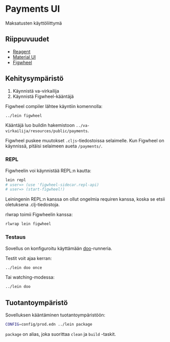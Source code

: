 # Payments UI

Maksatusten käyttöliittymä

## Riippuvuudet

* [Reagent](https://reagent-project.github.io/)
* [Material UI](http://www.material-ui.com/)
* [Figwheel](https://github.com/bhauman/lein-figwheel)

## Kehitysympäristö

1. Käynnistä va-virkailija
2. Käynnistä Figwheel-kääntäjä

Figwheel compiler lähtee käyntiin komennolla:

``` bash
../lein figwheel
```

Kääntäjä luo buildin hakemistoon
`../va-virkailija/resources/public/payments`.

Figwheel puskee muutokset `.cljs`-tiedostoissa selaimelle. Kun Figwheel
on käynnissä, pitäisi selaimeen aueta `/payments/`.

### REPL

Figwheelin voi käynnistää REPL:n kautta:

``` bash
lein repl
# user=> (use 'figwheel-sidecar.repl-api)
# user=> (start-figwheel!)
```

Leiningenin REPL:n kanssa on ollut ongelmia requiren kanssa, koska se
etsii oletuksena .clj-tiedostoja.

rlwrap toimii Figwheelin kanssa:

``` bash
rlwrap lein figwheel
```

### Testaus

Sovellus on konfiguroitu käyttämään
[doo](https://github.com/bensu/do://github.com/bensu/doo.)-runneria.

Testit voit ajaa kerran:

``` bash
../lein doo once
```

Tai watching-modessa:

``` bash
../lein doo
```

## Tuotantoympäristö

Sovelluksen kääntäminen tuotantoympäristöön:

``` bash
CONFIG=config/prod.edn ../lein package
```

`package` on alias, joka suorittaa `clean` ja `build` -taskit.
